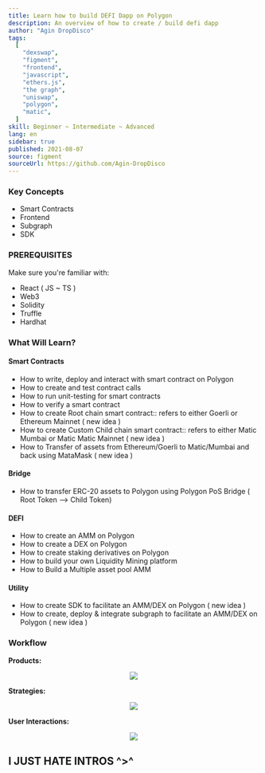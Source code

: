 ```yaml
---
title: Learn how to build DEFI Dapp on Polygon
description: An overview of how to create / build defi dapp 
author: "Agin DropDisco"
tags:
  [
    "dexswap",
    "figment",
    "frontend",
    "javascript",
    "ethers.js",
    "the graph",
    "uniswap",
    "polygon",
    "matic",
  ]
skill: Beginner ~ Intermediate ~ Advanced
lang: en
sidebar: true
published: 2021-08-07
source: figment
sourceUrl: https://github.com/Agin-DropDisco
---
```


### Key Concepts
 * Smart Contracts
 * Frontend
 * Subgraph
 * SDK

### PREREQUISITES
Make sure you're familiar with:
* React ( JS ~ TS ) 
* Web3
* Solidity
* Truffle
* Hardhat

### What Will Learn?
#### Smart Contracts
* How to write, deploy and interact with smart contract on Polygon 
* How to create and test contract calls
* How to run unit-testing for smart contracts
* How to verify a smart contract
* How to create Root chain smart contract:: refers to either Goerli or Ethereum Mainnet ( new idea )
* How to create Custom Child chain smart contract:: refers to either Matic Mumbai or Matic Matic Mainnet ( new idea )
* How to Transfer of assets from Ethereum/Goerli to Matic/Mumbai and back using MataMask ( new idea )
#### Bridge
* How to transfer ERC-20 assets to Polygon using Polygon PoS Bridge ( Root Token --> Child Token)
#### DEFI
* How to create an AMM on Polygon
* How to create a DEX on Polygon
* How to create staking derivatives on Polygon
* How to build your own Liquidity Mining platform
* How to Build a Multiple asset pool AMM
#### Utility
* How to create SDK to facilitate an AMM/DEX on Polygon ( new idea )
* How to create, deploy & integrate subgraph to facilitate an AMM/DEX on Polygon ( new idea )

### Workflow
**Products:**
<p align="center">
<img src ="https://gateway.pinata.cloud/ipfs/QmPoDEVPKCb55zpD8x7t33fgh7tBW7UTSdSrxjeRUor6ux">
</p>


**Strategies:**
<p align="center">
<img src ="https://gateway.pinata.cloud/ipfs/QmbH8UkNUJBwP8JuriB5YaQnn4Cu2LsmBjrcHLssU95YnL">
</p>


**User Interactions:**
<p align="center">
<img src ="https://gateway.pinata.cloud/ipfs/Qma4p3vAdqQSGue6CBh1ssiVjviw4tcfQF4sFUqH1XBxJq">
</p>

## I JUST HATE INTROS ^>^





